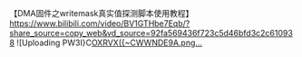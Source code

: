 【DMA固件之writemask真实值探测脚本使用教程】 https://www.bilibili.com/video/BV1GTHbe7Eqb/?share_source=copy_web&vd_source=92fa569436f723c5d46bfd3c2c610938
![Uploading PW3I}C[OXRVX({~CWWNDE9A.png…]()
